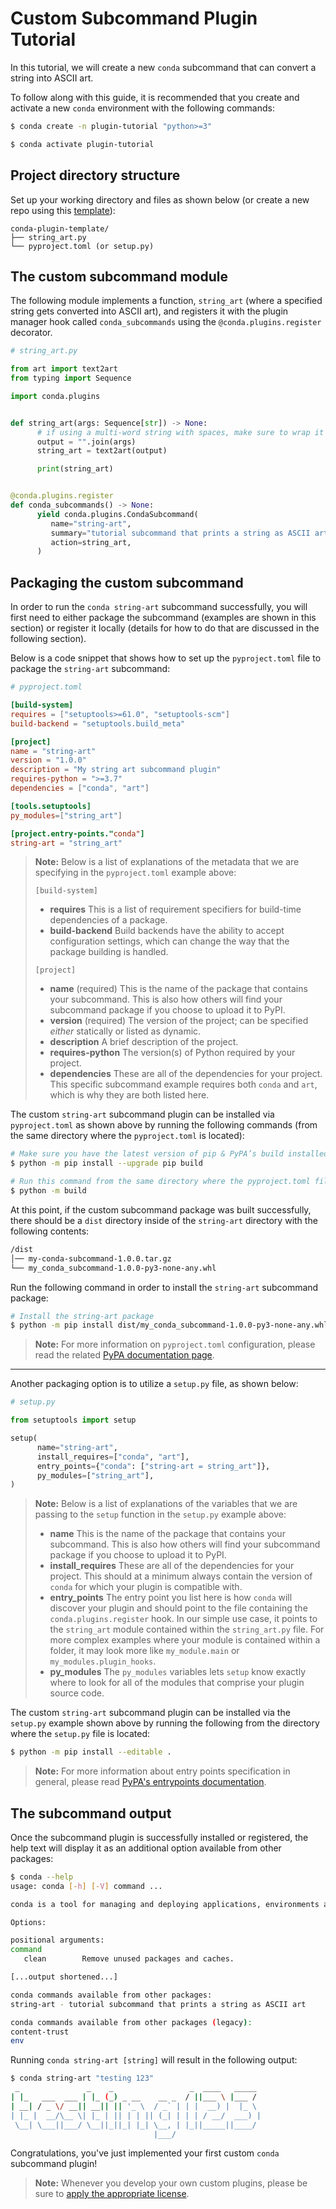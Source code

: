 [template]: https://github.com/conda/conda-plugin-template/generate
[pyproject.toml tutorial]: https://packaging.python.org/en/latest/tutorials/packaging-projects/#creating-pyproject-toml
[entrypoints docs]: https://packaging.python.org/en/latest/specifications/entry-points/
[pluggy docs]: https://pluggy.readthedocs.io/en/stable/index.html#loading-setuptools-entry-points
[licenses]: https://docs.conda.io/projects/conda/en/latest/dev-guide/plugin-api/index.html#a-note-on-licensing

# Custom Subcommand Plugin Tutorial

In this tutorial, we will create a new `conda` subcommand that can convert a string into ASCII art.

To follow along with this guide, it is recommended that you create and activate a new `conda` environment with the following commands:

```bash
$ conda create -n plugin-tutorial "python>=3"

$ conda activate plugin-tutorial
```

## Project directory structure

Set up your working directory and files as shown below (or create a new repo using this [template][template]):

```
conda-plugin-template/
├── string_art.py
└── pyproject.toml (or setup.py)
```

## The custom subcommand module

The following module implements a function, `string_art` (where a specified string gets converted into ASCII art), and registers it with the plugin manager hook called `conda_subcommands` using the `@conda.plugins.register` decorator.

```python
# string_art.py

from art import text2art
from typing import Sequence

import conda.plugins


def string_art(args: Sequence[str]) -> None:
      # if using a multi-word string with spaces, make sure to wrap it in quote marks
      output = "".join(args)
      string_art = text2art(output)

      print(string_art)


@conda.plugins.register
def conda_subcommands() -> None:
      yield conda.plugins.CondaSubcommand(
         name="string-art",
         summary="tutorial subcommand that prints a string as ASCII art",
         action=string_art,
      )
```


## Packaging the custom subcommand

In order to run the `conda string-art` subcommand successfully, you will first need to either package the subcommand (examples are shown in this section) or register it locally (details for how to do that are discussed in the following section).

Below is a code snippet that shows how to set up the `pyproject.toml` file to package the `string-art` subcommand:

```toml
# pyproject.toml

[build-system]
requires = ["setuptools>=61.0", "setuptools-scm"]
build-backend = "setuptools.build_meta"

[project]
name = "string-art"
version = "1.0.0"
description = "My string art subcommand plugin"
requires-python = ">=3.7"
dependencies = ["conda", "art"]

[tools.setuptools]
py_modules=["string_art"]

[project.entry-points."conda"]
string-art = "string_art"
```

> **Note:**
> Below is a list of explanations of the metadata that we are specifying in the `pyproject.toml` example above:
> 
> `[build-system]`
> 
> * **requires** This is a list of requirement specifiers for build-time dependencies of a package.
> * **build-backend** Build backends have the ability to accept configuration settings, which can change the way that the package building is handled.
> 
> `[project]`
> 
> * **name** (required) This is the name of the package that contains your subcommand. This is also how others will find your subcommand package if you choose to upload it to PyPI.
> * **version** (required) The version of the project; can be specified *either* statically or listed as dynamic.
> * **description** A brief description of the project.
> * **requires-python** The version(s) of Python required by your project.
> * **dependencies** These are all of the dependencies for your project. This specific subcommand example requires both `conda` and `art`, which is why they are both listed here.


The custom `string-art` subcommand plugin can be installed via `pyproject.toml` as shown above by running the following commands (from the same directory where the `pyproject.toml` is located):

```bash
# Make sure you have the latest version of pip & PyPA’s build installed
$ python -m pip install --upgrade pip build

# Run this command from the same directory where the pyproject.toml file is located
$ python -m build
```

At this point, if the custom subcommand package was built successfully, there should be a `dist` directory inside of the `string-art` directory with the following contents:

```bash
/dist
│── my-conda-subcommand-1.0.0.tar.gz
└── my_conda_subcommand-1.0.0-py3-none-any.whl
```

Run the following command in order to install the `string-art` subcommand package:

```bash
# Install the string-art package
$ python -m pip install dist/my_conda_subcommand-1.0.0-py3-none-any.whl
```

> **Note:**
> For more information on `pyproject.toml` configuration, please read the related [PyPA documentation page][pyproject.toml tutorial].


------------

Another packaging option is to utilize a `setup.py` file, as shown below:

```python
# setup.py

from setuptools import setup

setup(
      name="string-art",
      install_requires=["conda", "art"],
      entry_points={"conda": ["string-art = string_art"]},
      py_modules=["string_art"],
)
```

> **Note:**
> Below is a list of explanations of the variables that we are passing to the `setup` function in the `setup.py` example above:
> 
> * **name** This is the name of the package that contains your subcommand. This is also how others will find your subcommand package if you choose to upload it to PyPI.
> * **install_requires** These are all of the dependencies for your project. This should at a minimum always contain the version of `conda` for which your plugin is compatible with.
> * **entry_points** The entry point you list here is how `conda` will discover your plugin and should point to the file containing the `conda.plugins.register` hook. In our simple use case, it points to the `string_art` module contained within the `string_art.py` file. For more complex examples where your module is contained within a folder, it may look more like `my_module.main` or `my_modules.plugin_hooks`.
> * **py_modules** The `py_modules` variables lets `setup` know exactly where to look for all of the modules that comprise your plugin source code.

The custom `string-art` subcommand plugin can be installed via the `setup.py` example shown above by running the following from the directory where the `setup.py` file is located:

```bash
$ python -m pip install --editable .
```

> **Note:**
> For more information about entry points specification in general, please read [PyPA's entrypoints documentation][entrypoints docs].

## The subcommand output

Once the subcommand plugin is successfully installed or registered, the help text will display it as an additional option available from other packages:

```bash
$ conda --help
usage: conda [-h] [-V] command ...

conda is a tool for managing and deploying applications, environments and packages.

Options:

positional arguments:
command
   clean        Remove unused packages and caches.

[...output shortened...]

conda commands available from other packages:
string-art - tutorial subcommand that prints a string as ASCII art

conda commands available from other packages (legacy):
content-trust
env
```

Running `conda string-art [string]` will result in the following output:

```bash
$ conda string-art "testing 123"
 _               _    _                 _  ____   _____
| |_   ___  ___ | |_ (_) _ __    __ _  / ||___ \ |___ /
| __| / _ \/ __|| __|| || '_ \  / _` | | |  __) |  |_ \
| |_ |  __/\__ \| |_ | || | | || (_| | | | / __/  ___) |
 \__| \___||___/ \__||_||_| |_| \__, | |_||_____||____/
                                |___/
```

Congratulations, you've just implemented your first custom `conda` subcommand plugin!

> **Note:**
> Whenever you develop your own custom plugins, please be sure to [apply the appropriate license][licenses].
